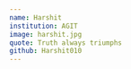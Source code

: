 ```yaml
---
name: Harshit
institution: AGIT
image: harshit.jpg
quote: Truth always triumphs
github: Harshit010
---
```

